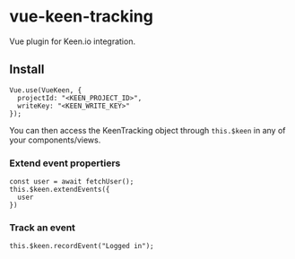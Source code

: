 # vue-keen-tracking

Vue plugin for Keen.io integration.

## Install

```
Vue.use(VueKeen, {
  projectId: "<KEEN_PROJECT_ID>",
  writeKey: "<KEEN_WRITE_KEY>"
});
```

You can then access the KeenTracking object through `this.$keen` in any of your components/views.

### Extend event propertiers

```
const user = await fetchUser();
this.$keen.extendEvents({
  user
})
```

### Track an event

```
this.$keen.recordEvent("Logged in");
```
